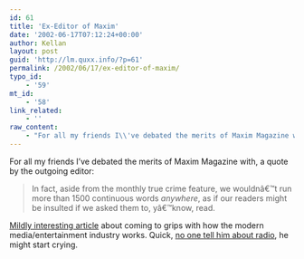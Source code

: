 ```yaml
---
id: 61
title: 'Ex-Editor of Maxim'
date: '2002-06-17T07:12:24+00:00'
author: Kellan
layout: post
guid: 'http://lm.quxx.info/?p=61'
permalink: /2002/06/17/ex-editor-of-maxim/
typo_id:
    - '59'
mt_id:
    - '58'
link_related:
    - ''
raw_content:
    - "For all my friends I\\'ve debated the merits of Maxim Magazine with, a quote by the outgoing editor:\r\n<blockquote>\r\nIn fact, aside from the monthly true crime feature, we wouldnâ€™t run more than 1500 continuous words <em>anywhere</em>, as if our readers might be insulted if we asked them to, yâ€™know, read.\r\n</blockquote>\r\n\r\n\r\n<a href=\\\"http://www.nypress.com/15/23/news&columns/feature.cfm\\\">Mildly interesting article</a> about coming to grips with how the modern media/entertainment industry works.  Quick, <a href=\\\"http://www.salon.com/ent/clear_channel/\\\">no one tell him about radio</a>, he might start crying."
---
```


For all my friends I’ve debated the merits of Maxim Magazine with, a quote by the outgoing editor:

> In fact, aside from the monthly true crime feature, we wouldnâ€™t run more than 1500 continuous words *anywhere*, as if our readers might be insulted if we asked them to, yâ€™know, read.

[Mildly interesting article](http://www.nypress.com/15/23/news&columns/feature.cfm) about coming to grips with how the modern media/entertainment industry works. Quick, [no one tell him about radio](http://www.salon.com/ent/clear_channel/), he might start crying.